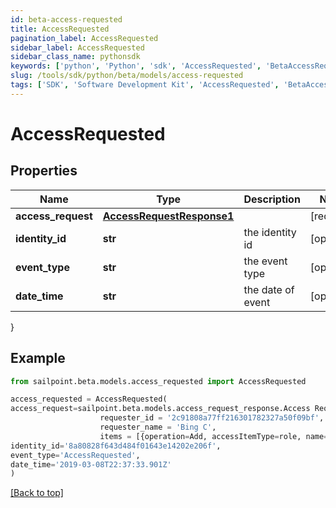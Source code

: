 ```yaml
---
id: beta-access-requested
title: AccessRequested
pagination_label: AccessRequested
sidebar_label: AccessRequested
sidebar_class_name: pythonsdk
keywords: ['python', 'Python', 'sdk', 'AccessRequested', 'BetaAccessRequested'] 
slug: /tools/sdk/python/beta/models/access-requested
tags: ['SDK', 'Software Development Kit', 'AccessRequested', 'BetaAccessRequested']
---
```


# AccessRequested


## Properties

Name | Type | Description | Notes
------------ | ------------- | ------------- | -------------
**access_request** | [**AccessRequestResponse1**](access-request-response1) |  | [required]
**identity_id** | **str** | the identity id | [optional] 
**event_type** | **str** | the event type | [optional] 
**date_time** | **str** | the date of event | [optional] 
}

## Example

```python
from sailpoint.beta.models.access_requested import AccessRequested

access_requested = AccessRequested(
access_request=sailpoint.beta.models.access_request_response.Access Request Response(
                    requester_id = '2c91808a77ff216301782327a50f09bf', 
                    requester_name = 'Bing C', 
                    items = [{operation=Add, accessItemType=role, name=Role-1, decision=APPROVED, description=The role descrition, sourceId=8a80828f643d484f01643e14202e206f, sourceName=Source1, approvalInfos=[{name=John Snow, id=8a80828f643d484f01643e14202e2000, status=Approved}]}], ),
identity_id='8a80828f643d484f01643e14202e206f',
event_type='AccessRequested',
date_time='2019-03-08T22:37:33.901Z'
)

```
[[Back to top]](#) 

